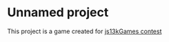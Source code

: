 # Unnamed project

This project is a game created for [js13kGames contest](https://js13kgames.com/)
